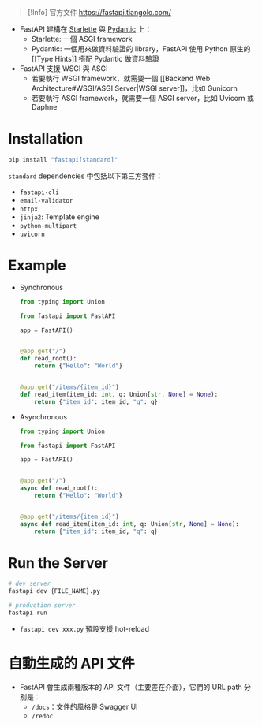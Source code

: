 >[!Info] 官方文件
><https://fastapi.tiangolo.com/>

- FastAPI 建構在 [Starlette](https://www.starlette.io/) 與 [Pydantic](https://docs.pydantic.dev/latest/) 上：
    - Starlette: 一個 ASGI framework
    - Pydantic: 一個用來做資料驗證的 library，FastAPI 使用 Python 原生的 [[Type Hints]] 搭配 Pydantic 做資料驗證
- FastAPI 支援 WSGI 與 ASGI
    - 若要執行 WSGI framework，就需要一個 [[Backend Web Architecture#WSGI/ASGI Server|WSGI server]]，比如 Gunicorn
    - 若要執行 ASGI framework，就需要一個 ASGI server，比如 Uvicorn 或 Daphne

# Installation

```Python
pip install "fastapi[standard]"
```

`standard` dependencies 中包括以下第三方套件：

- `fastapi-cli`
- `email-validator`
- `httpx`
- `jinja2`: Template engine
- `python-multipart`
- `uvicorn`

# Example

- Synchronous

    ```Python
    from typing import Union
    
    from fastapi import FastAPI
    
    app = FastAPI()
    
    
    @app.get("/")
    def read_root():
        return {"Hello": "World"}
    
    
    @app.get("/items/{item_id}")
    def read_item(item_id: int, q: Union[str, None] = None):
        return {"item_id": item_id, "q": q}
    ```

- Asynchronous

    ```Python
    from typing import Union

    from fastapi import FastAPI

    app = FastAPI()


    @app.get("/")
    async def read_root():
        return {"Hello": "World"}


    @app.get("/items/{item_id}")
    async def read_item(item_id: int, q: Union[str, None] = None):
        return {"item_id": item_id, "q": q}
    ```

# Run the Server

```bash
# dev server
fastapi dev {FILE_NAME}.py

# production server
fastapi run
```

- `fastapi dev xxx.py` 預設支援 hot-reload

# 自動生成的 API 文件

- FastAPI 會生成兩種版本的 API 文件（主要差在介面），它們的 URL path 分別是：
    - `/docs`：文件的風格是 Swagger UI
    - `/redoc`
